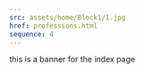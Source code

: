 ```yaml
---
src: assets/home/Block1/1.jpg
href: professions.html
sequence: 4
---
```


this is a banner for the index page
